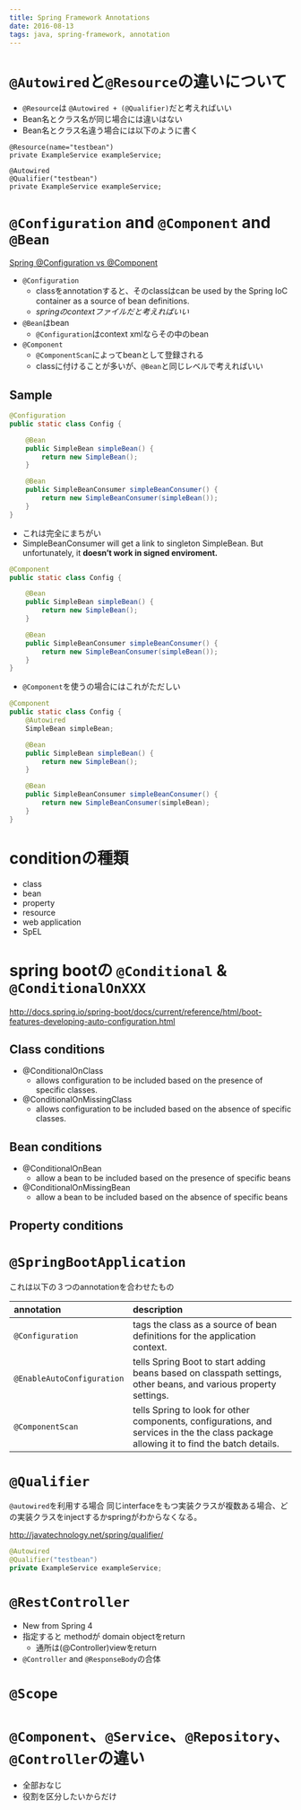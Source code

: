 ```yaml
---
title: Spring Framework Annotations
date: 2016-08-13
tags: java, spring-framework, annotation
---
```



# `@Autowired`と`@Resource`の違いについて

+ `@Resource`は `@Autowired + (@Qualifier)`だと考えればいい
+ Bean名とクラス名が同じ場合には違いはない
+ Bean名とクラス名違う場合には以下のように書く

```
@Resource(name="testbean")
private ExampleService exampleService;

@Autowired
@Qualifier("testbean")
private ExampleService exampleService;
```

# `@Configuration` and `@Component` and `@Bean`

[Spring @Configuration vs @Component](http://dimafeng.com/2015/08/29/spring-configuration_vs_component/)


+ `@Configuration`
  + classをannotationすると、そのclassはcan be used by the Spring IoC container as a source of bean definitions.
  + *springのcontextファイルだと考えればいい*
+ `@Bean`はbean
  + `@Configuration`はcontext xmlならその中のbean
+ `@Component`
  + `@ComponentScan`によってbeanとして登録される
  + classに付けることが多いが、`@Bean`と同じレベルで考えればいい

## Sample

```java
@Configuration
public static class Config {

    @Bean
    public SimpleBean simpleBean() {
        return new SimpleBean();
    }

    @Bean
    public SimpleBeanConsumer simpleBeanConsumer() {
        return new SimpleBeanConsumer(simpleBean());
    }
}
```

 + これは完全にまちがい
 + SimpleBeanConsumer will get a link to singleton SimpleBean. But unfortunately, it **doesn’t work in signed enviroment.**
```java
@Component
public static class Config {

    @Bean
    public SimpleBean simpleBean() {
        return new SimpleBean();
    }

    @Bean
    public SimpleBeanConsumer simpleBeanConsumer() {
        return new SimpleBeanConsumer(simpleBean());
    }
}
```


+ `@Component`を使うの場合にはこれがただしい
```java
@Component
public static class Config {
    @Autowired
    SimpleBean simpleBean;

    @Bean
    public SimpleBean simpleBean() {
        return new SimpleBean();
    }

    @Bean
    public SimpleBeanConsumer simpleBeanConsumer() {
        return new SimpleBeanConsumer(simpleBean);
    }
}
```


# conditionの種類

+ class
+ bean
+ property
+ resource
+ web application
+ SpEL

# spring bootの `@Conditional` & `@ConditionalOnXXX`

<http://docs.spring.io/spring-boot/docs/current/reference/html/boot-features-developing-auto-configuration.html>

## Class conditions

+ @ConditionalOnClass
  + allows configuration to be included based on the presence of specific classes.
+ @ConditionalOnMissingClass
  + allows configuration to be included based on the absence of specific classes.

## Bean conditions

+ @ConditionalOnBean
  + allow a bean to be included based on the presence of specific beans
+ @ConditionalOnMissingBean
  + allow a bean to be included based on the absence of specific beans

## Property conditions



# `@SpringBootApplication`

これは以下の３つのannotationを合わせたもの


| annotation                 | description                                                                                                                             |
|:---------------------------|:----------------------------------------------------------------------------------------------------------------------------------------|
| `@Configuration`           | tags the class as a source of bean definitions for the application context.                                                             |
| `@EnableAutoConfiguration` | tells Spring Boot to start adding beans based on classpath settings, other beans, and various property settings.                        |
| `@ComponentScan`           | tells Spring to look for other components, configurations, and services in the the class package allowing it to find the batch details. |

# `@Qualifier`

`@autowired`を利用する場合 同じinterfaceをもつ実装クラスが複数ある場合、どの実装クラスをinjectするかspringがわからなくなる。

<http://javatechnology.net/spring/qualifier/>

```java
@Autowired
@Qualifier("testbean")
private ExampleService exampleService;
```


# `@RestController`

+ New from Spring 4
+ 指定すると methodが domain objectをreturn
  + 通所は(@Controller)viewをreturn
+ `@Controller` and `@ResponseBody`の合体


# `@Scope`

# `@Component`、`@Service`、`@Repository`、`@Controller`の違い

+ 全部おなじ
+ 役割を区分したいからだけ
